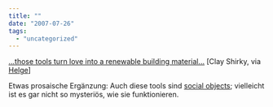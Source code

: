 ```yaml
---
title: ""
date: "2007-07-26"
tags: 
  - "uncategorized"
---
```


[...those tools turn love into a renewable building material...](http://www.youtube.com/watch?v=Xe1TZaElTAs) \[Clay Shirky, via [Helge](http://www.helge.at/2007/07/friede-freude-eierkuchen/)\]

Etwas prosaische Ergänzung: Auch diese tools sind [social objects](http://www.slideshare.net/jyri/microblogging-tiny-social-objects-on-the-future-of-participatory-media); vielleicht ist es gar nicht so mysteriös, wie sie funktionieren.
